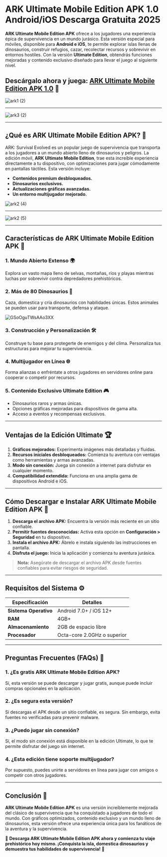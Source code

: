 # **ARK Ultimate Mobile Edition APK 1.0 Android/iOS Descarga Gratuita 2025** 

**ARK Ultimate Mobile Edition APK** ofrece a los jugadores una experiencia épica de supervivencia en un mundo jurásico. Esta versión especial para móviles, disponible para **Android e iOS**, te permite explorar islas llenas de dinosaurios, construir refugios, cazar, recolectar recursos y sobrevivir en entornos hostiles. Con la versión **Ultimate Edition**, obtendrás funciones mejoradas y contenido exclusivo diseñado para llevar el juego al siguiente nivel.  

## Descárgalo ahora y juega: [ARK Ultimate Mobile Edition APK 1.0](https://spoo.me/zV7ML5) 🦖

![ark1 (2)](https://github.com/user-attachments/assets/a89f4df8-2e23-4770-ba1b-ac26aefbe629)

---

![ark3 (2)](https://github.com/user-attachments/assets/b97d5a34-f0bc-465b-a361-b240c4baca65)

---
## **¿Qué es ARK Ultimate Mobile Edition APK?** 🦖  

ARK: Survival Evolved es un popular juego de supervivencia que transporta a los jugadores a un mundo abierto lleno de dinosaurios y peligros. La edición móvil, **ARK Ultimate Mobile Edition**, trae esta increíble experiencia directamente a tu dispositivo, con optimizaciones para jugar cómodamente en pantallas táctiles. Esta versión incluye:  

- **Contenidos premium desbloqueados.**  
- **Dinosaurios exclusivos.**  
- **Actualizaciones gráficas avanzadas.**  
- **Un entorno multijugador mejorado.**  


![ark2 (4)](https://github.com/user-attachments/assets/da0e0133-e01e-41cf-b8eb-8be9898a2f2d)

---

![ark2 (5)](https://github.com/user-attachments/assets/b50fb36b-7307-4fd7-b827-8ab8b7a369c8)

---
## **Características de ARK Ultimate Mobile Edition APK** 🌟  

### **1. Mundo Abierto Extenso** 🌍  
Explora un vasto mapa lleno de selvas, montañas, ríos y playas mientras luchas por sobrevivir contra depredadores prehistóricos.  

### **2. Más de 80 Dinosaurios** 🦕  
Caza, domestica y cría dinosaurios con habilidades únicas. Estos animales se pueden usar para transporte, defensa y ataque.  

![GSoOguTWsAAo3XX](https://github.com/user-attachments/assets/35d8510a-e94f-401b-964d-47571eaeafb8)

### **3. Construcción y Personalización** 🛠️  
Construye tu base para protegerte de enemigos y del clima. Personaliza tus estructuras para mejorar tu supervivencia.  

### **4. Multijugador en Línea** 🌐  
Forma alianzas o enfréntate a otros jugadores en servidores online para cooperar o competir por recursos.  

### **5. Contenido Exclusivo Ultimate Edition** 🎮  
- Dinosaurios raros y armas únicas.  
- Opciones gráficas mejoradas para dispositivos de gama alta.  
- Acceso a eventos y recompensas exclusivos.  

---

## **Ventajas de la Edición Ultimate** 🏆  

1. **Gráficos mejorados:** Experimenta imágenes más detalladas y fluidas.  
2. **Recursos iniciales desbloqueados:** Comienza tu aventura con ventajas como herramientas y armas avanzadas.  
3. **Modo sin conexión:** Juega sin conexión a internet para disfrutar en cualquier momento.  
4. **Compatibilidad extendida:** Funciona en una amplia gama de dispositivos Android e iOS.  

---

## **Cómo Descargar e Instalar ARK Ultimate Mobile Edition APK** 📲  

1. **Descarga el archivo APK:** Encuentra la versión más reciente en un sitio confiable.  
2. **Permitir fuentes desconocidas:** Activa esta opción en **Configuración > Seguridad** en tu dispositivo.  
3. **Instala el archivo APK:** Ábrelo e instala siguiendo las instrucciones en pantalla.  
4. **Disfruta el juego:** Inicia la aplicación y comienza tu aventura jurásica.  

> **Nota:** Asegúrate de descargar el archivo APK desde fuentes confiables para evitar riesgos de seguridad.  

---

## **Requisitos del Sistema** ⚙️  

| **Especificación**         | **Detalles**               |  
|----------------------------|---------------------------|  
| **Sistema Operativo**       | Android 7.0+ / iOS 12+     |  
| **RAM**                     | 4GB+                       |  
| **Almacenamiento**          | 2GB de espacio libre       |  
| **Procesador**              | Octa-core 2.0GHz o superior|  

---

## **Preguntas Frecuentes (FAQs)** 🙋  

### **1. ¿Es gratis ARK Ultimate Mobile Edition APK?**  
Sí, esta versión se puede descargar y jugar gratis, aunque puede incluir compras opcionales en la aplicación.  

### **2. ¿Es segura esta versión?**  
Si descargas el APK desde un sitio confiable, es segura. Sin embargo, evita fuentes no verificadas para prevenir malware.  

### **3. ¿Puedo jugar sin conexión?**  
Sí, el modo sin conexión está disponible en la edición Ultimate, lo que te permite disfrutar del juego sin internet.  

### **4. ¿Esta edición tiene soporte multijugador?**  
Por supuesto, puedes unirte a servidores en línea para jugar con amigos o competir con otros jugadores.  

---

## **Conclusión** 🏁  

**ARK Ultimate Mobile Edition APK** es una versión increíblemente mejorada del clásico de supervivencia que ha conquistado a jugadores de todo el mundo. Con gráficos optimizados, contenido exclusivo y un mundo lleno de dinosaurios, esta versión ofrece una experiencia única para los fanáticos de la aventura y la supervivencia.  

🌟 **Descarga ARK Ultimate Mobile Edition APK ahora y comienza tu viaje prehistórico hoy mismo. ¡Conquista la isla, domestica dinosaurios y demuestra tus habilidades de supervivencia!** 🦖
